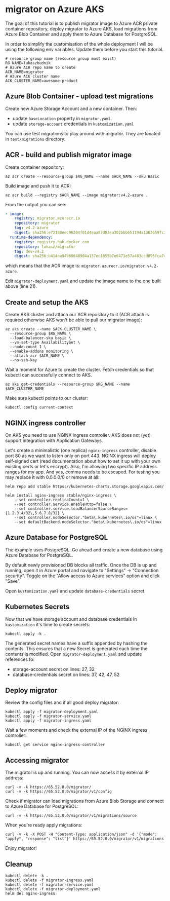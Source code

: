 # migrator on Azure AKS

The goal of this tutorial is to publish migrator image to Azure ACR private container repository, deploy migrator to Azure AKS, load migrations from Azure Blob Container and apply them to Azure Database for PostgreSQL.

In order to simplify the customisation of the whole deployment I will be using the following env variables. Update them before you start this tutorial.

```
# resource group name (resource group must exist)
RG_NAME=lukaszbudnik
# Azure ACR repo name to create
ACR_NAME=migrator
# Azure ACK cluster name
ACK_CLUSTER_NAME=awesome-product
```

## Azure Blob Container - upload test migrations

Create new Azure Storage Account and a new container. Then:

* update `baseLocation` property in `migrator.yaml`.
* update `storage-account` credentials in `kustomization.yaml`

You can use test migrations to play around with migrator. They are located in `test/migrations` directory.

## ACR - build and publish migrator image

Create container repository:

```
az acr create --resource-group $RG_NAME --name $ACR_NAME --sku Basic
```

Build image and push it to ACR:

```
az acr build --registry $ACR_NAME --image migrator:v4.2-azure .
```

From the output you can see:

```yaml
- image:
    registry: migrator.azurecr.io
    repository: migrator
    tag: v4.2-azure
    digest: sha256:e72108eec96204f01d4eaa87d83ea302bbb651194a13636597c32f7434de5933
  runtime-dependency:
    registry: registry.hub.docker.com
    repository: lukasz/migrator
    tag: dev-v4.2
    digest: sha256:b414ea94960048904a137ec1655b7e6471e57a483ccd095fca744c7a449a118e
```

which means that the ACR image is: `migrator.azurecr.io/migrator:v4.2-azure`.

Edit `migrator-deployment.yaml` and update the image name to the one built above (line 21).

## Create and setup the AKS

Create AKS cluster and attach our ACR repository to it (ACR attach is required otherwise AKS won't be able to pull our migrator image):

```
az aks create --name $ACK_CLUSTER_NAME \
  --resource-group $RG_NAME \
  --load-balancer-sku basic \
  --vm-set-type AvailabilitySet \
  --node-count 1 \
  --enable-addons monitoring \
  --attach-acr $ACR_NAME \
  --no-ssh-key
```

Wait a moment for Azure to create the cluster. Fetch credentials so that kubectl can successfully connect to AKS.

```
az aks get-credentials --resource-group $RG_NAME --name $ACK_CLUSTER_NAME
```

Make sure kubectl points to our cluster:

```
kubectl config current-context
```

## NGINX ingress controller

On AKS you need to use NGINX ingress controller. AKS does not (yet) support integration with Application Gateways.

Let's create a minimalistic (one replica) `nginx-ingress` controller, disable port 80 as we want to listen only on port 443. NGINX ingress will deploy self-signed cert (read documentation about how to set it up with your own existing certs or let's encrypt). Also, I'm allowing two specific IP address ranges for my app. And yes, comma needs to be escaped. For testing you may replace it with 0.0.0.0/0 or remove at all:

```
helm repo add stable https://kubernetes-charts.storage.googleapis.com/

helm install nginx-ingress stable/nginx-ingress \
    --set controller.replicaCount=1 \
    --set controller.service.enableHttp=false \
    --set controller.service.loadBalancerSourceRanges={1.2.3.4/32\,5.6.7.8/32} \
    --set controller.nodeSelector."beta\.kubernetes\.io/os"=linux \
    --set defaultBackend.nodeSelector."beta\.kubernetes\.io/os"=linux
```

## Azure Database for PostgreSQL

The example uses PostgreSQL. Go ahead and create a new database using Azure Database for PostgreSQL.

By default newly provisioned DB blocks all traffic. Once the DB is up and running, open it in Azure portal and navigate to "Settings" -> "Connection security". Toggle on the "Allow access to Azure services" option and click "Save".

Open `kustomization.yaml` and update `database-credentials` secret.

## Kubernetes Secrets

Now that we have storage account and database credentials in `kustomization` it's time to create secrets:

```
kubectl apply -k .
```

The generated secret names have a suffix appended by hashing the contents. This ensures that a new Secret is generated each time the contents is modified. Open `migrator-deployment.yaml` and update references to:

* storage-account secret on lines: 27, 32
* database-credentials secret on lines: 37, 42, 47, 52

## Deploy migrator

Review the config files and if all good deploy migrator:

```
kubectl apply -f migrator-deployment.yaml
kubectl apply -f migrator-service.yaml
kubectl apply -f migrator-ingress.yaml
```

Wait a few moments and check the external IP of the NGINX ingress controller:

```
kubectl get service nginx-ingress-controller
```

## Accessing migrator

The migrator is up and running. You can now access it by external IP address:

```
curl -v -k https://65.52.0.0/migrator/
curl -v -k https://65.52.0.0/migrator/v1/config
```

Check if migrator can load migrations from Azure Blob Storage and connect to Azure Database for PostgreSQL:

```
curl -v -k https://65.52.0.0/migrator/v1/migrations/source
```

When you're ready apply migrations:

```
curl -v -k -X POST -H "Content-Type: application/json" -d '{"mode": "apply", "response": "list"}' https://65.52.0.0/migrator/v1/migrations
```

Enjoy migrator!

## Cleanup

```
kubectl delete -k .
kubectl delete -f migrator-ingress.yaml
kubectl delete -f migrator-service.yaml
kubectl delete -f migrator-deployment.yaml
helm del nginx-ingress
```
